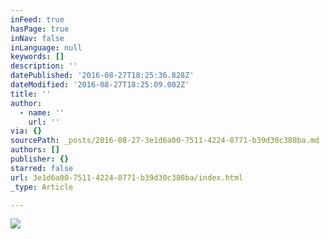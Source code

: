 ```yaml
---
inFeed: true
hasPage: true
inNav: false
inLanguage: null
keywords: []
description: ''
datePublished: '2016-08-27T18:25:36.828Z'
dateModified: '2016-08-27T18:25:09.002Z'
title: ''
author:
  - name: ''
    url: ''
via: {}
sourcePath: _posts/2016-08-27-3e1d6a00-7511-4224-8771-b39d30c380ba.md
authors: []
publisher: {}
starred: false
url: 3e1d6a00-7511-4224-8771-b39d30c380ba/index.html
_type: Article

---
```

![](https://imgflo.herokuapp.com/graph/vahj1ThiexotieMo/ec0296f6e2f47397b0384ab7beb9f438/croprotate.jpg?cropheight=2454&cropwidth=4032&degrees=0&input=https%3A%2F%2Fthe-grid-user-content.s3-us-west-2.amazonaws.com%2F4ebfb25f-2566-4e7d-abbb-3a9f3609adb8.jpg&x=0&y=0)